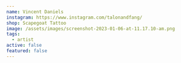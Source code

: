 ```yaml
---
name: Vincent Daniels
instagram: https://www.instagram.com/talonandfang/
shop: Scapegoat Tattoo
image: /assets/images/screenshot-2023-01-06-at-11.17.10-am.png
tags:
  - artist
active: false
featured: false
---
```

